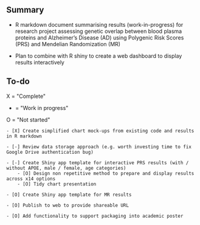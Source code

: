 Summary
-------

* R markdown document summarising results (work-in-progress) for research project assessing genetic overlap between blood plasma proteins and Alzheimer’s Disease (AD) using Polygenic Risk Scores (PRS) and Mendelian Randomization (MR)   

* Plan to combine with R shiny to create a web dashboard to display results interactively   


To-do
-------

X = "Complete"  

- = "Work in progress"  

O = "Not started"  


```
- [X] Create simplified chart mock-ups from existing code and results in R markdown

- [-] Review data storage approach (e.g. worth investing time to fix Google Drive authentication bug)  

- [-] Create Shiny app template for interactive PRS results (with / without APOE, male / female, age categories)
    - [O] Design non repetitive method to prepare and display results across x14 options   
    - [O] Tidy chart presentation  

- [O] Create Shiny app template for MR results 

- [O] Publish to web to provide shareable URL

- [O] Add functionality to support packaging into academic poster

```
